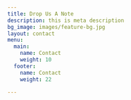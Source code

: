 ```yaml
---
title: Drop Us A Note
description: this is meta description
bg_image: images/feature-bg.jpg
layout: contact
menu:
  main:
    name: Contact
    weight: 10
  footer:
    name: Contact
    weight: 22

---
```

